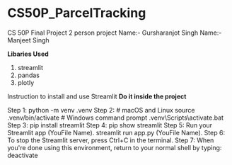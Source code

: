 # CS50P_ParcelTracking
 CS 50P Final Project
2 person project
Name:- Gursharanjot Singh
Name:- Manjeet Singh

**Libaries Used**
1. streamlit
2. pandas 
3. plotly

Instruction to install and use Streamlit
**Do it inside the project**

Step 1: python -m venv .venv
Step 2: # macOS and Linux
            source .venv/bin/activate
        # Windows command prompt
            .venv\Scripts\activate.bat
Step 3: pip install streamlit
Step 4: pip show streamlit
Step 5: Run your Streamlit app (YouFile Name).
        streamlit run app.py (YouFile Name).
Step 6: To stop the Streamlit server, press Ctrl+C in the terminal.
Step 7: When you're done using this environment, return to your normal shell by typing:
        deactivate
